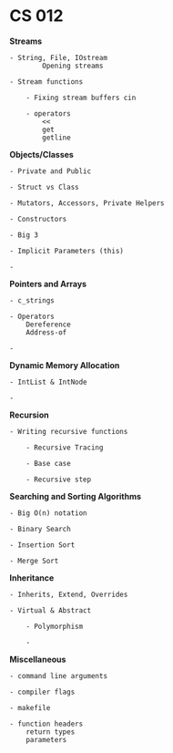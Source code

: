  
CS 012
=================================


**Streams**

	- String, File, IOstream
            Opening streams

	- Stream functions

        - Fixing stream buffers cin

        - operators 
            <<
            get
            getline
       

**Objects/Classes**

	- Private and Public

	- Struct vs Class

    - Mutators, Accessors, Private Helpers

    - Constructors

    - Big 3

    - Implicit Parameters (this)

    - 

**Pointers and Arrays**

    - c_strings 

    - Operators 
        Dereference
        Address-of 

    -
	
**Dynamic Memory Allocation**

	- IntList & IntNode

	- 

**Recursion** 

	- Writing recursive functions

        - Recursive Tracing

        - Base case

        - Recursive step


**Searching and Sorting Algorithms**

	- Big O(n) notation

	- Binary Search

	- Insertion Sort

	- Merge Sort


**Inheritance**

    - Inherits, Extend, Overrides

	- Virtual & Abstract
	 
        - Polymorphism

        - 

**Miscellaneous** 

    - command line arguments

    - compiler flags 

    - makefile

    - function headers
        return types
        parameters


